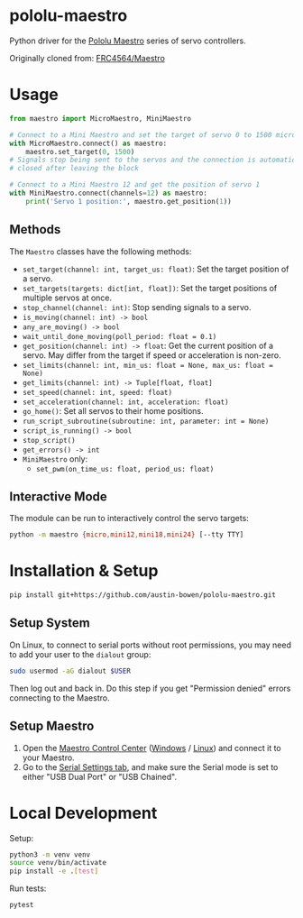 # pololu-maestro

Python driver for the [Pololu Maestro](https://www.pololu.com/category/102/maestro-usb-servo-controllers) series of servo controllers.

Originally cloned from: [FRC4564/Maestro](https://github.com/FRC4564/Maestro/)


# Usage

```python
from maestro import MicroMaestro, MiniMaestro

# Connect to a Mini Maestro and set the target of servo 0 to 1500 microseconds
with MicroMaestro.connect() as maestro:
    maestro.set_target(0, 1500)
# Signals stop being sent to the servos and the connection is automatically
# closed after leaving the block

# Connect to a Mini Maestro 12 and get the position of servo 1
with MiniMaestro.connect(channels=12) as maestro:
    print('Servo 1 position:', maestro.get_position(1))
```

## Methods

The `Maestro` classes have the following methods:

- `set_target(channel: int, target_us: float)`: Set the target position of a servo.
- `set_targets(targets: dict[int, float])`: Set the target positions of multiple servos at once.
- `stop_channel(channel: int)`: Stop sending signals to a servo.
- `is_moving(channel: int) -> bool`
- `any_are_moving() -> bool`
- `wait_until_done_moving(poll_period: float = 0.1)`
- `get_position(channel: int) -> float`: Get the current position of a servo. May differ from the target if speed or acceleration is non-zero.
- `set_limits(channel: int, min_us: float = None, max_us: float = None)`
- `get_limits(channel: int) -> Tuple[float, float]`
- `set_speed(channel: int, speed: float)`
- `set_acceleration(channel: int, acceleration: float)`
- `go_home()`: Set all servos to their home positions.
- `run_script_subroutine(subroutine: int, parameter: int = None)`
- `script_is_running() -> bool`
- `stop_script()`
- `get_errors() -> int`
- `MiniMaestro` only:
  - `set_pwm(on_time_us: float, period_us: float)`

## Interactive Mode

The module can be run to interactively control the servo targets:

```bash
python -m maestro {micro,mini12,mini18,mini24} [--tty TTY]
```


# Installation & Setup

```bash
pip install git+https://github.com/austin-bowen/pololu-maestro.git
```

## Setup System

On Linux, to connect to serial ports without root permissions, you may need to add your user to the `dialout` group:

```bash
sudo usermod -aG dialout $USER
```

Then log out and back in. Do this step if you get "Permission denied" errors connecting to the Maestro.

## Setup Maestro

1. Open the [Maestro Control Center](https://www.pololu.com/docs/0J40/4) ([Windows](https://www.pololu.com/docs/0J40/3.a) / [Linux](https://www.pololu.com/docs/0J40/3.b)) and connect it to your Maestro.
2. Go to the [Serial Settings tab](https://www.pololu.com/docs/0J40/5.a), and make sure the Serial mode is set to either "USB Dual Port" or "USB Chained".


# Local Development

Setup:

```bash
python3 -m venv venv
source venv/bin/activate
pip install -e .[test]
```

Run tests:

```bash
pytest
```
